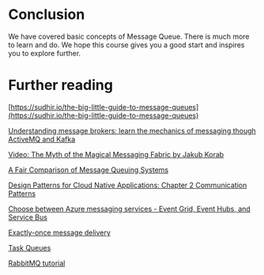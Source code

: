 # Conclusion

We have covered basic concepts of Message Queue. There is much more to learn and do. We hope this course gives you a good start and inspires you to explore further.

# Further reading

[https://sudhir.io/the-big-little-guide-to-message-queues](https://sudhir.io/the-big-little-guide-to-message-queues)

[Understanding message brokers: learn the mechanics of messaging though ActiveMQ and Kafka](http://www.oreilly.com/programming/free/understanding-message-brokers.csp)

[Video: The Myth of the Magical Messaging Fabric by Jakub Korab](https://www.youtube.com/watch?v=Ie3--CSpCGs)

[A Fair Comparison of Message Queuing Systems](https://ieeexplore.ieee.org/stamp/stamp.jsp?arnumber=9303425)

[Design Patterns for Cloud Native Applications: Chapter 2 Communication Patterns]()

[Choose between Azure messaging services - Event Grid, Event Hubs, and Service Bus](https://docs.microsoft.com/en-us/azure/event-grid/compare-messaging-services)

[Exactly-once message delivery](https://exactly-once.github.io/posts/exactly-once-delivery/)

[Task Queues](https://taskqueues.com/)

[RabbitMQ tutorial](https://www.rabbitmq.com/getstarted.html)
